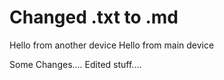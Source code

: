 # Changed .txt to .md 

Hello from another device
Hello from main device

Some Changes....
Edited stuff....